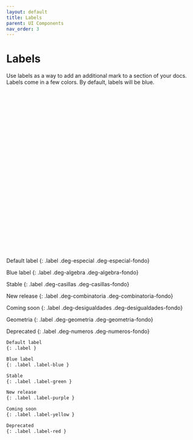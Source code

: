 ```yaml
---
layout: default
title: Labels
parent: UI Components
nav_order: 3
---
```


# Labels

Use labels as a way to add an additional mark to a section of your docs. Labels come in a few colors. By default, labels will be blue.

<div class="code-example" markdown="1">
<br><br><br><br> <br><br><br><br><br> <br>
<br><br><br><br> <br><br><br><br><br> <br><br><br><br><br> <br>

Default label
{: .label .deg-especial .deg-especial-fondo}

Blue label
{: .label .deg-algebra .deg-algebra-fondo}

Stable
{: .label .deg-casillas .deg-casillas-fondo}

New release
{: .label .deg-combinatoria .deg-combinatoria-fondo}

Coming soon
{: .label .deg-desigualdades .deg-desigualdades-fondo}

Geometria
{: .label .deg-geometria .deg-geometria-fondo}

Deprecated
{: .label .deg-numeros .deg-numeros-fondo}
</div>

```markdown
Default label
{: .label }

Blue label
{: .label .label-blue }

Stable
{: .label .label-green }

New release
{: .label .label-purple }

Coming soon
{: .label .label-yellow }

Deprecated
{: .label .label-red }
```
